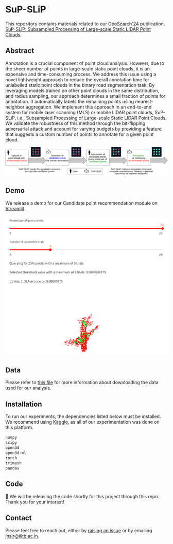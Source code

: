 # SuP-SLiP

This repository contains materials related to our [GeoSearch'24](https://geosearch-workshop.github.io/geosearch2024/) publication, [SuP-SLiP: Subsampled Processing of Large-scale Static LIDAR Point Clouds](https://dl.acm.org/doi/10.1145/3681769.3698585).  

## Abstract
Annotation is a crucial component of point cloud analysis. However, due to the sheer number of points in large-scale static point clouds, it is an expensive and time-consuming process. We address this issue using a novel lightweight approach to reduce the overall annotation time for unlabelled static point clouds in the binary road segmentation task. By leveraging models trained on other point clouds in the same distribution, and radius sampling, our approach determines a small fraction of points for annotation. It automatically labels the remaining points using nearest-neighbor aggregation. We implement this approach in an end-to-end system for mobile laser scanning (MLS) or mobile LiDAR point clouds, SuP-SLiP, i.e., Subsampled Processing of Large-scale Static LIDAR Point Clouds. We validate the robustness of this method through the bit-flipping adversarial attack and account for varying budgets by providing a feature that suggests a custom number of points to annotate for a given point cloud.



![architecture diagram](./static/fig01.png)

## Demo
We release a demo for our Candidate point recommendation module on [Streamlit](https://sup-slpc-demo.streamlit.app/).

![demo screenshot](./static/demo_screenshot.png)

## Data
Please refer to [this file](./data/README.md) for more information about downloading the data used for our analysis.

## Installation
To run our experiments, the dependencies listed below must be installed. We recommend using [Kaggle](https://www.kaggle.com/), as all of our experimentation was done on this platform.

```
numpy
scipy
open3d
open3d-ml
torch
trimesh
pandas
```

## Code
🌟 We will be releasing the code shortly for this project through this repo. Thank you for your interest!


## Contact
Please feel free to reach out, either by [raising an issue](https://github.com/GVCL/SuP-SLiP/issues) or by emailing [jnair@iiitb.ac.in](mailto:jnair@iiitb.ac.in).